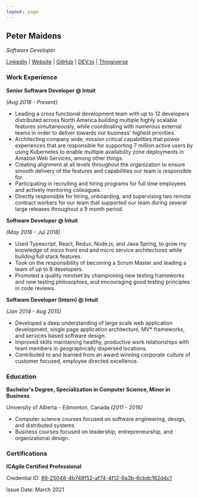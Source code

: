 ```yaml
---
layout: page
---
```


## Peter Maidens

*Software Developer*

[LinkedIn](https://www.linkedin.com/in/peter-maidens/) | [Website](http://www.petermaidens.com) | [GitHub](https://github.com/pmaidens) | [DEV.to](https://dev.to/pmaidens) | [Thingiverse](https://www.thingiverse.com/gyrocopter/designs)

### Work Experience

**Senior Software Developer @ Intuit**

*(Aug 2018 - Present)*

- Leading a cross functional development team with up to 12 developers distributed across North America building multiple highly scalable features simultaneously, while coordinating with numerous external teams in order to deliver towards our business' highest priorities.
- Architecting company wide, mission critical capabilities that power experiences that are responsible for supporting 7 million active users by using Kubernetes to enable multiple availability zone deployments in Amazon Web Services, among other things.
- Creating alignment at all levels throughout the organization to ensure smooth delivery of the features and capabilities our team is responsible for.
- Participating in recruiting and hiring programs for full time employees and actively mentoring colleagues.
- Directly responsible for hiring, onboarding, and supervising two remote contract workers for our team that supported our team during several large releases throughout a 9 month period.

**Software Developer @ Intuit**

*(May 2016 - Jul 2018)*

- Used Typescript, React, Redux, Node.js, and Java Spring, to grow my knowledge of micro front end and micro service architectures while building full stack features.
- Took on the responsibility of becoming a Scrum Master and leading a team of up to 8 developers.
- Promoted a quality mindset by championing new testing frameworks and new testing philosophies, and encouraging good testing principles in code reviews.

**Software Developer (Intern) @ Intuit**

*(Jan 2014 - Aug 2015)*

- Developed a deep understanding of large scale web application development, single page application architecture, MV* frameworks, and services based software design.
- Improved skills maintaining healthy, productive work relationships with team members in geographically dispersed locations.
- Contributed to and learned from an award winning corporate culture of customer focused, employee directed excellence.

### Education

**Bachelor's Degree, Specialization in Computer Science, Minor in Business**

University of Alberta - Edmonton, Canada *(2011 - 2016)*

- Computer science courses focused on software engineering, design, and distributed systems.
- Business courses focused on leadership, entrepreneurship, and organizational design.

### Certifications

**ICAgile Certified Professional**

Credential ID: [89-25048-4b748f52-af74-4f12-8a3b-6cbdc162d4c1](https://www.icagile.com/credentials/4b748f52-af74-4f12-8a3b-6cbdc162d4c1)

Issue Date: March 2021

